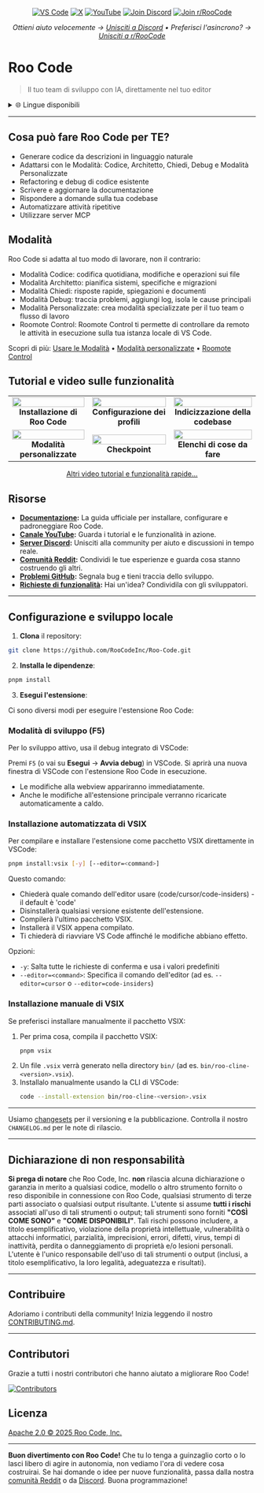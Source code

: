 <p align="center">
  <a href="https://marketplace.visualstudio.com/items?itemName=RooVeterinaryInc.roo-cline"><img src="https://img.shields.io/visual-studio-marketplace/v/RooVeterinaryInc.roo-cline.svg?label=VS%20Code&color=%23007ACC&style=flat&logo=visualstudiocode&logoColor=white" alt="VS Code"></a>
  <a href="https://x.com/roocode"><img src="https://img.shields.io/badge/roocode-000000?style=flat&logo=x&logoColor=white" alt="X"></a>
  <a href="https://youtube.com/@roocodeyt?feature=shared"><img src="https://img.shields.io/badge/YouTube-FF0000?style=flat&logo=youtube&logoColor=white" alt="YouTube"></a>
  <a href="https://discord.gg/roocode"><img src="https://img.shields.io/badge/Join%20Discord-5865F2?style=flat&logo=discord&logoColor=white" alt="Join Discord"></a>
  <a href="https://www.reddit.com/r/RooCode/"><img src="https://img.shields.io/badge/Join%20r%2FRooCode-FF4500?style=flat&logo=reddit&logoColor=white" alt="Join r/RooCode"></a>
</p>
<p align="center">
  <em>Ottieni aiuto velocemente → <a href="https://discord.gg/roocode">Unisciti a Discord</a> • Preferisci l'asincrono? → <a href="https://www.reddit.com/r/RooCode/">Unisciti a r/RooCode</a></em>
</p>

# Roo Code

> Il tuo team di sviluppo con IA, direttamente nel tuo editor

<details>
  <summary>🌐 Lingue disponibili</summary>

- [English](../../README.md)
- [Català](../ca/README.md)
- [Deutsch](../de/README.md)
- [Español](../es/README.md)
- [Français](../fr/README.md)
- [हिंदी](../hi/README.md)
- [Bahasa Indonesia](../id/README.md)
- [Italiano](../it/README.md)
- [日本語](../ja/README.md)
- [한국어](../ko/README.md)
- [Nederlands](../nl/README.md)
- [Polski](../pl/README.md)
- [Português (BR)](../pt-BR/README.md)
- [Русский](../ru/README.md)
- [Türkçe](../tr/README.md)
- [Tiếng Việt](../vi/README.md)
- [简体中文](../zh-CN/README.md)
- [繁體中文](../zh-TW/README.md)
- ...
    </details>

---

## Cosa può fare Roo Code per TE?

- Generare codice da descrizioni in linguaggio naturale
- Adattarsi con le Modalità: Codice, Architetto, Chiedi, Debug e Modalità Personalizzate
- Refactoring e debug di codice esistente
- Scrivere e aggiornare la documentazione
- Rispondere a domande sulla tua codebase
- Automatizzare attività ripetitive
- Utilizzare server MCP

## Modalità

Roo Code si adatta al tuo modo di lavorare, non il contrario:

- Modalità Codice: codifica quotidiana, modifiche e operazioni sui file
- Modalità Architetto: pianifica sistemi, specifiche e migrazioni
- Modalità Chiedi: risposte rapide, spiegazioni e documenti
- Modalità Debug: traccia problemi, aggiungi log, isola le cause principali
- Modalità Personalizzate: crea modalità specializzate per il tuo team o flusso di lavoro
- Roomote Control: Roomote Control ti permette di controllare da remoto le attività in esecuzione sulla tua istanza locale di VS Code.

Scopri di più: [Usare le Modalità](https://docs.roocode.com/basic-usage/using-modes) • [Modalità personalizzate](https://docs.roocode.com/advanced-usage/custom-modes) • [Roomote Control](https://docs.roocode.com/roo-code-cloud/roomote-control)

## Tutorial e video sulle funzionalità

<div align="center">

|                                                                                                                                                                                 |                                                                                                                                                                                  |                                                                                                                                                                                     |
| :-----------------------------------------------------------------------------------------------------------------------------------------------------------------------------: | :------------------------------------------------------------------------------------------------------------------------------------------------------------------------------: | :---------------------------------------------------------------------------------------------------------------------------------------------------------------------------------: |
| <a href="https://www.youtube.com/watch?v=Mcq3r1EPZ-4"><img src="https://img.youtube.com/vi/Mcq3r1EPZ-4/maxresdefault.jpg" width="100%"></a><br><b>Installazione di Roo Code</b> | <a href="https://www.youtube.com/watch?v=ZBML8h5cCgo"><img src="https://img.youtube.com/vi/ZBML8h5cCgo/maxresdefault.jpg" width="100%"></a><br><b>Configurazione dei profili</b> | <a href="https://www.youtube.com/watch?v=r1bpod1VWhg"><img src="https://img.youtube.com/vi/r1bpod1VWhg/maxresdefault.jpg" width="100%"></a><br><b>Indicizzazione della codebase</b> |
|  <a href="https://www.youtube.com/watch?v=qgqceCuhlRA"><img src="https://img.youtube.com/vi/qgqceCuhlRA/maxresdefault.jpg" width="100%"></a><br><b>Modalità personalizzate</b>  |         <a href="https://www.youtube.com/watch?v=Ho30nyY332E"><img src="https://img.youtube.com/vi/Ho30nyY332E/maxresdefault.jpg" width="100%"></a><br><b>Checkpoint</b>         |    <a href="https://www.youtube.com/watch?v=6h5vB9PpoPk"><img src="https://img.youtube.com/vi/6h5vB9PpoPk/maxresdefault.jpg" width="100%"></a><br><b>Elenchi di cose da fare</b>    |

</div>
<p align="center">
<a href="https://docs.roocode.com/tutorial-videos">Altri video tutorial e funzionalità rapide...</a>
</p>

## Risorse

- **[Documentazione](https://docs.roocode.com):** La guida ufficiale per installare, configurare e padroneggiare Roo Code.
- **[Canale YouTube](https://youtube.com/@roocodeyt?feature=shared):** Guarda i tutorial e le funzionalità in azione.
- **[Server Discord](https://discord.gg/roocode):** Unisciti alla community per aiuto e discussioni in tempo reale.
- **[Comunità Reddit](https://www.reddit.com/r/RooCode):** Condividi le tue esperienze e guarda cosa stanno costruendo gli altri.
- **[Problemi GitHub](https://github.com/RooCodeInc/Roo-Code/issues):** Segnala bug e tieni traccia dello sviluppo.
- **[Richieste di funzionalità](https://github.com/RooCodeInc/Roo-Code/discussions/categories/feature-requests?discussions_q=is%3Aopen+category%3A%22Feature+Requests%22+sort%3Atop):** Hai un'idea? Condividila con gli sviluppatori.

---

## Configurazione e sviluppo locale

1. **Clona** il repository:

```sh
git clone https://github.com/RooCodeInc/Roo-Code.git
```

2. **Installa le dipendenze**:

```sh
pnpm install
```

3. **Esegui l'estensione**:

Ci sono diversi modi per eseguire l'estensione Roo Code:

### Modalità di sviluppo (F5)

Per lo sviluppo attivo, usa il debug integrato di VSCode:

Premi `F5` (o vai su **Esegui** → **Avvia debug**) in VSCode. Si aprirà una nuova finestra di VSCode con l'estensione Roo Code in esecuzione.

- Le modifiche alla webview appariranno immediatamente.
- Anche le modifiche all'estensione principale verranno ricaricate automaticamente a caldo.

### Installazione automatizzata di VSIX

Per compilare e installare l'estensione come pacchetto VSIX direttamente in VSCode:

```sh
pnpm install:vsix [-y] [--editor=<command>]
```

Questo comando:

- Chiederà quale comando dell'editor usare (code/cursor/code-insiders) - il default è 'code'
- Disinstallerà qualsiasi versione esistente dell'estensione.
- Compilerà l'ultimo pacchetto VSIX.
- Installerà il VSIX appena compilato.
- Ti chiederà di riavviare VS Code affinché le modifiche abbiano effetto.

Opzioni:

- `-y`: Salta tutte le richieste di conferma e usa i valori predefiniti
- `--editor=<command>`: Specifica il comando dell'editor (ad es. `--editor=cursor` o `--editor=code-insiders`)

### Installazione manuale di VSIX

Se preferisci installare manualmente il pacchetto VSIX:

1.  Per prima cosa, compila il pacchetto VSIX:
    ```sh
    pnpm vsix
    ```
2.  Un file `.vsix` verrà generato nella directory `bin/` (ad es. `bin/roo-cline-<version>.vsix`).
3.  Installalo manualmente usando la CLI di VSCode:
    ```sh
    code --install-extension bin/roo-cline-<version>.vsix
    ```

---

Usiamo [changesets](https://github.com/changesets/changesets) per il versioning e la pubblicazione. Controlla il nostro `CHANGELOG.md` per le note di rilascio.

---

## Dichiarazione di non responsabilità

**Si prega di notare** che Roo Code, Inc. **non** rilascia alcuna dichiarazione o garanzia in merito a qualsiasi codice, modello o altro strumento fornito o reso disponibile in connessione con Roo Code, qualsiasi strumento di terze parti associato o qualsiasi output risultante. L'utente si assume **tutti i rischi** associati all'uso di tali strumenti o output; tali strumenti sono forniti **"COSÌ COME SONO"** e **"COME DISPONIBILI"**. Tali rischi possono includere, a titolo esemplificativo, violazione della proprietà intellettuale, vulnerabilità o attacchi informatici, parzialità, imprecisioni, errori, difetti, virus, tempi di inattività, perdita o danneggiamento di proprietà e/o lesioni personali. L'utente è l'unico responsabile dell'uso di tali strumenti o output (inclusi, a titolo esemplificativo, la loro legalità, adeguatezza e risultati).

---

## Contribuire

Adoriamo i contributi della community! Inizia leggendo il nostro [CONTRIBUTING.md](CONTRIBUTING.md).

---

## Contributori

Grazie a tutti i nostri contributori che hanno aiutato a migliorare Roo Code!

<!-- START CONTRIBUTORS SECTION - AUTO-GENERATED, DO NOT EDIT MANUALLY -->

[![Contributors](https://contrib.rocks/image?repo=RooCodeInc/roo-code&max=120&columns=12&cacheBust=0000000000)](https://github.com/RooCodeInc/roo-code/graphs/contributors)

<!-- END CONTRIBUTORS SECTION -->

## Licenza

[Apache 2.0 © 2025 Roo Code, Inc.](../../LICENSE)

---

**Buon divertimento con Roo Code!** Che tu lo tenga a guinzaglio corto o lo lasci libero di agire in autonomia, non vediamo l'ora di vedere cosa costruirai. Se hai domande o idee per nuove funzionalità, passa dalla nostra [comunità Reddit](https://www.reddit.com/r/RooCode/) o da [Discord](https://discord.gg/roocode). Buona programmazione!

